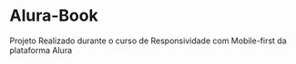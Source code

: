 # Alura-Book
Projeto Realizado durante o curso de Responsividade com Mobile-first da plataforma Alura

